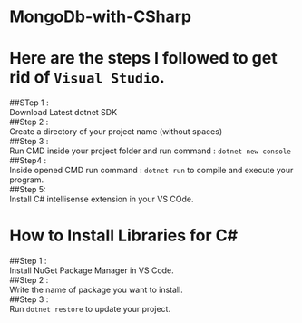 # MongoDb-with-CSharp  

# Here are the steps I followed to get rid of `Visual Studio`.  

##STep 1 :  
	Download Latest dotnet SDK  
##Step 2 :  
	Create a directory of your project name (without spaces)  
##Step 3 :  
	Run CMD inside your project folder and run command : `dotnet new console`  
##Step4 :  
	Inside opened CMD run command : `dotnet run` to compile and execute your program.  
##Step 5:  
	Install C# intellisense extension in your VS COde.  
  
# How to Install Libraries for C#  
##Step 1 :   
	Install NuGet Package Manager in VS Code.  
##Step 2 :   
	Write the name of package you want to install.  
##Step 3 :  
	Run `dotnet restore` to update your project.  
